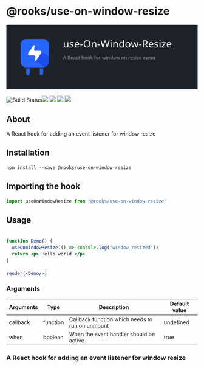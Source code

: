 # @rooks/use-on-window-resize
![TitleCard](/packages/on-window-resize/title-card.svg)

![Build Status](https://github.com/imbhargav5/rooks/workflows/Node%20CI/badge.svg)![](https://img.shields.io/npm/v/@rooks/use-on-window-resize/latest.svg) ![](https://img.shields.io/npm/l/@rooks/use-on-window-resize.svg) ![](https://img.shields.io/npm/dt/@rooks/use-on-window-resize.svg) ![](https://img.shields.io/david/imbhargav5/rooks.svg?path=packages%2Fon-window-resize)




## About 
A React hook for adding an event listener for window resize
<br/>

## Installation

```
npm install --save @rooks/use-on-window-resize
```

## Importing the hook

```javascript
import useOnWindowResize from "@rooks/use-on-window-resize"
```


## Usage

```jsx

function Demo() {
  useOnWindowResize(() => console.log("window resized"))
  return <p> Hello world </p>
}

render(<Demo/>)
```

### Arguments

| Arguments | Type     | Description                                     | Default value |
| --------- | -------- | ----------------------------------------------- | ------------- |
| callback  | function | Callback function which needs to run on unmount | undefined     |
| when      | boolean  | When the event handler should be active         | true          |

### A React hook for adding an event listener for window resize

